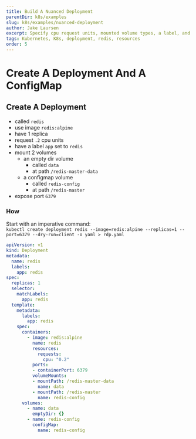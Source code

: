 ```yaml
---
title: Build A Nuanced Deployment
parentDir: k8s/examples
slug: k8s/examples/nuanced-deployment
author: Jake Laursen
excerpt: Specify cpu request units, mounted volume types, a label, and expose a port
tags: Kubernetes, K8s, deployment, redis, resources
order: 5
---
```


# Create A Deployment And A ConfigMap
## Create A Deployment
- called `redis`
- use image `redis:alpine`
- have 1 replica
- request `.2` cpu units
- have a label `app` set to `redis`
- mount 2 volumes
  - an empty dir volume 
    - called `data` 
    - at path `/redis-master-data`
  - a configmap volume
    - called `redis-config` 
    - at path `/redis-master`
- expose port `6379`


### How
Start with an imperative command:  
`kubectl create deployment redis --image=redis:alpine --replicas=1 --port=6379 --dry-run=client -o yaml > rdp.yaml`

```yaml
apiVersion: v1
kind: Deployment
metadata:
  name: redis
  labels:
    app: redis
spec:
  replicas: 1
  selector:
    matchLabels:
      app: redis
  template:
    metadata:
      labels:
        app: redis
    spec:
      containers:
        - image: redis:alpine
          name: redis
          resources:
            requests:
              cpu: "0.2"
          ports:
          - containerPort: 6379
          volumeMounts:
          - mountPath: /redis-master-data
            name: data
          - mountPath: /redis-master
            name: redis-config
      volumes:
        - name: data
          emptyDir: {}
        - name: redis-config
          configMap:
            name: redis-config

        


```